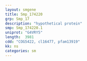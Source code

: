 ```yaml
---
layout: smgene
title: Smp_174220
grp: Smp_17
description: "hypothetical protein"
smp: Smp_174220.1
uniprot: "G4VRY5"
length:  3981
cdd: "COG5422, cl16477, pfam13919"
kk: ns
categories: sm
---
```

